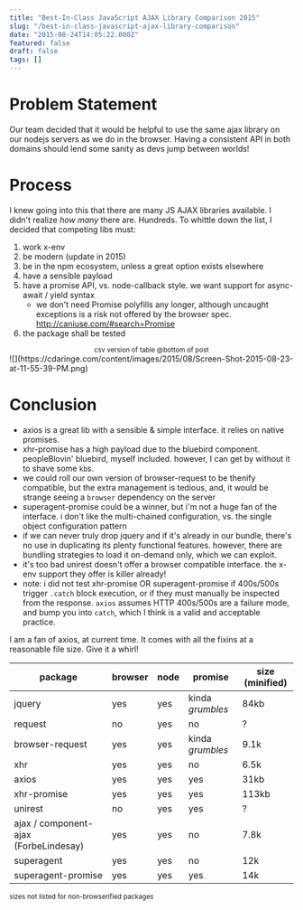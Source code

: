 ```yaml
---
title: "Best-In-Class JavaScript AJAX Library Comparison 2015"
slug: "/best-in-class-javascript-ajax-library-comparison"
date: "2015-08-24T14:05:22.000Z"
featured: false
draft: false
tags: []
---
```


# Problem Statement
Our team decided that it would be helpful to use the same ajax library on our nodejs servers as we do in the browser.  Having a consistent API in both domains should lend some sanity as devs jump between worlds!

# Process
I knew going into this that there are many JS AJAX libraries available.  I didn't realize _how many_ there are.  Hundreds.  To whittle down the list, I decided that competing libs must:

1. work x-env
1. be modern (update in 2015)
1. be in the npm ecosystem, unless a great option exists elsewhere
1. have a sensible payload
1. have a promise API, vs. node-callback style.  we want support for async-await / yield syntax
	- we don't need Promise polyfills any longer, although uncaught exceptions is a risk not offered by the browser spec.  http://caniuse.com/#search=Promise
1. the package shall be tested

<center><small>csv version of table @bottom of post</small></center>
![](https://cdaringe.com/content/images/2015/08/Screen-Shot-2015-08-23-at-11-55-39-PM.png)

# Conclusion
- axios is a great lib with a sensible & simple interface. it relies on native promises.
- xhr-promise has a high payload due to the bluebird component.  peopleBlovin' bluebird, myself included.  however, I can get by without it to shave some `kb`s.
- we could roll our own version of browser-request to be thenify compatible, but the extra management is tedious, and, it would be strange seeing a `browser` dependency on the server
- superagent-promise could be a winner, but i'm not a huge fan of the interface.  i don't like the multi-chained configuration, vs. the single object configuration pattern
- if we can never truly drop jquery and if it's already in our bundle, there's no use in duplicating its plenty functional features.  however, there are bundling strategies to load it on-demand only, which we can exploit.
- it's too bad unirest doesn't offer a browser compatible interface.  the x-env support they offer is killer already!
- note: i did not test xhr-promise OR superagent-promise if 400s/500s trigger `.catch` block execution, or if they must manually be inspected from the response. `axios` assumes HTTP 400s/500s are a failure mode, and bump you into `catch`, which I think is a valid and acceptable practice.

I am a fan of axios, at current time.  It comes with all the fixins at a reasonable file size.  Give it a whirl!


| package                               | browser | node | promise          | size (minified) |
| ------------------------------------- | ------- | ---- | ---------------- | --------------- |
| jquery                                | yes     | yes  | kinda *grumbles* | 84kb            |
| request                               | no      | yes  | no               | ?               |
| browser-request                       | yes     | yes  | kinda *grumbles* | 9.1k            |
| xhr                                   | yes     | yes  | no               | 6.5k            |
| axios                                 | yes     | yes  | yes              | 31kb            |
| xhr-promise                           | yes     | yes  | yes              | 113kb           |
| unirest                               | no      | yes  | yes              | ?               |
| ajax / component-ajax (ForbeLindesay) | yes     | yes  | no               | 7.8k            |
| superagent                            | yes     | yes  | no               | 12k             |
| superagent-promise                    | yes     | yes  | yes              | 14k             |
<small>sizes not listed for non-browserified packages</small>

